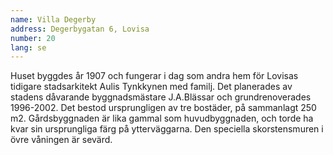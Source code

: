```yaml
---
name: Villa Degerby
address: Degerbygatan 6, Lovisa
number: 20
lang: se
---
```

Huset byggdes år 1907 och fungerar i dag som andra hem för Lovisas tidigare stadsarkitekt Aulis Tynkkynen med familj. Det planerades av stadens dåvarande byggnadsmästare J.A.Blässar och grundrenoverades 1996-2002. Det bestod ursprungligen av tre bostäder, på sammanlagt 250 m2. Gårdsbyggnaden är lika gammal som huvudbyggnaden, och torde ha kvar sin ursprungliga färg på ytterväggarna. Den speciella skorstensmuren i övre våningen är sevärd.